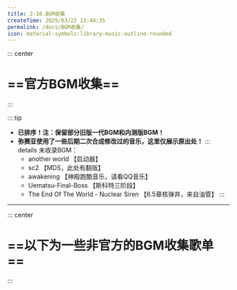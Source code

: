```yaml
---
title: 2-10.BGM收集
createTime: 2025/03/22 13:44:35
permalink: /docs/BGM收集/
icon: material-symbols:library-music-outline-rounded
---
```


::: center
# ==官方BGM收集==
:::

<LinkCard title="亡灵战争·弥赛亚 | 官方BGM全收集" icon="material-symbols:library-music-outline-rounded" href="https://y.music.163.com/m/playlist?id=7233977863&userid=571840783&creatorId=571840783" description="《亡灵战争·弥赛亚》BGM的网易云歌单 | BY David_Black_" />

::: tip
- **已排序！注：保留部分旧版一代BGM和内测版BGM！**
- **弥赛亚使用了一些后期二次合成修改过的音乐，这里仅展示原出处！**
::: details 未收录BGM：
    - another world 【启动器】
    - sc2 【MDS，此处有翻版】
    - awakening 【神殿跑酷音乐，请看QQ音乐】
    - Uematsu-Final-Boss 【斯科特三阶段】
    - The End Of The World - Nuclear Siren 【6.5章核弹井，来自油管】
:::

---
::: center 
# ==以下为一些非官方的BGM收集歌单==
:::

<LinkCard title="我的世界亡灵战争全音乐" icon="material-symbols:library-music-outline-rounded" href="https://music.163.com/m/playlist?id=2792586898&creatorId=1678026242" description="我的世界亡灵战争全音乐 的网易云歌单 | BY Matsusan" />

<LinkCard title="亡灵战争1BGM收录（不完整）" icon="material-symbols:library-music-outline-rounded" href="https://music.163.com/m/playlist?id=2397043344&creatorId=505237362" description="亡灵战争1BGM收录（不完整） 的网易云歌单 | BY 暮泽深雪" />

<LinkCard title="我的世界亡灵战争:第二部" icon="material-symbols:library-music-outline-rounded" href="https://music.163.com/m/playlist?id=5300121889&creatorId=3387282209" description="我的世界亡灵战争:第二部 的网易云歌单 | BY 影小哥" />

